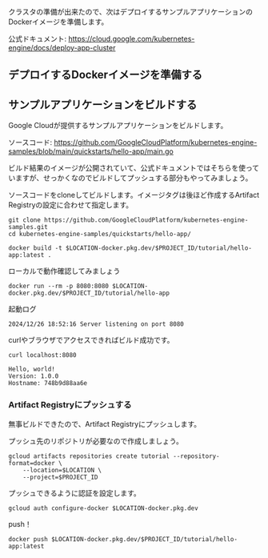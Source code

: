 クラスタの準備が出来たので、次はデプロイするサンプルアプリケーションのDockerイメージを準備します。

公式ドキュメント: https://cloud.google.com/kubernetes-engine/docs/deploy-app-cluster

## デプロイするDockerイメージを準備する

## サンプルアプリケーションをビルドする

Google Cloudが提供するサンプルアプリケーションをビルドします。

ソースコード: https://github.com/GoogleCloudPlatform/kubernetes-engine-samples/blob/main/quickstarts/hello-app/main.go

ビルド結果のイメージが公開されていて、公式ドキュメントではそちらを使っていますが、せっかくなのでビルドしてプッシュする部分もやってみましょう。

ソースコードをcloneしてビルドします。イメージタグは後ほど作成するArtifact Registryの設定に合わせて指定します。

```console
git clone https://github.com/GoogleCloudPlatform/kubernetes-engine-samples.git
cd kubernetes-engine-samples/quickstarts/hello-app/
```

```console
docker build -t $LOCATION-docker.pkg.dev/$PROJECT_ID/tutorial/hello-app:latest .
```

ローカルで動作確認してみましょう

```console
docker run --rm -p 8080:8080 $LOCATION-docker.pkg.dev/$PROJECT_ID/tutorial/hello-app
```

起動ログ

```
2024/12/26 18:52:16 Server listening on port 8080
```

curlやブラウザでアクセスできればビルド成功です。

```console
curl localhost:8080
```

```
Hello, world!
Version: 1.0.0
Hostname: 748b9d88aa6e
```

### Artifact Registryにプッシュする

無事ビルドできたので、Artifact Registryにプッシュします。

プッシュ先のリポジトリが必要なので作成しましょう。

```console
gcloud artifacts repositories create tutorial --repository-format=docker \
    --location=$LOCATION \
    --project=$PROJECT_ID
```

プッシュできるように認証を設定します。

```console
gcloud auth configure-docker $LOCATION-docker.pkg.dev
```

push！

```console
docker push $LOCATION-docker.pkg.dev/$PROJECT_ID/tutorial/hello-app:latest
```

